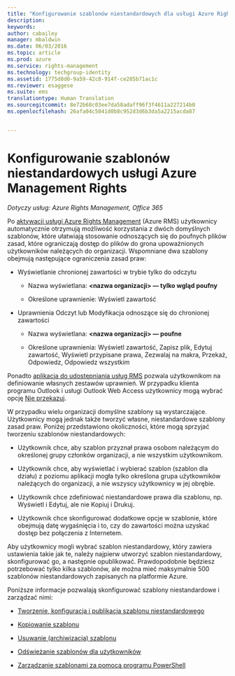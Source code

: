```yaml
---
title: "Konfigurowanie szablonów niestandardowych dla usługi Azure Rights Management | Azure RMS"
description: 
keywords: 
author: cabailey
manager: mbaldwin
ms.date: 06/03/2016
ms.topic: article
ms.prod: azure
ms.service: rights-management
ms.technology: techgroup-identity
ms.assetid: 1775d8d0-9a59-42c8-914f-ce285b71ac1c
ms.reviewer: esaggese
ms.suite: ems
translationtype: Human Translation
ms.sourcegitcommit: 8e72b68c03ee7da58adaff96f3f4611a227214b0
ms.openlocfilehash: 26afa04c5041d0b8c952d3d6b3da5a2215acda87


---
```


# Konfigurowanie szablonów niestandardowych usługi Azure Management Rights

*Dotyczy usług: Azure Rights Management, Office 365*

Po [aktywacji usługi Azure Rights Management](activate-service.md) (Azure RMS) użytkownicy automatycznie otrzymują możliwość korzystania z dwóch domyślnych szablonów, które ułatwiają stosowanie odnoszących się do poufnych plików zasad, które ograniczają dostęp do plików do grona upoważnionych użytkowników należących do organizacji. Wspomniane dwa szablony obejmują następujące ograniczenia zasad praw:

-   Wyświetlanie chronionej zawartości w trybie tylko do odczytu

    -   Nazwa wyświetlana: **&lt;nazwa organizacji&gt; — tylko wgląd poufny**

    -   Określone uprawnienie: Wyświetl zawartość

-   Uprawnienia Odczyt lub Modyfikacja odnoszące się do chronionej zawartości

    -   Nazwa wyświetlana: **&lt;nazwa organizacji&gt; — poufne**

    -   Określone uprawnienia: Wyświetl zawartość, Zapisz plik, Edytuj zawartość, Wyświetl przypisane prawa, Zezwalaj na makra, Przekaż, Odpowiedz, Odpowiedz wszystkim

Ponadto [aplikacja do udostępniania usług RMS](../rms-client/sharing-app-windows.md) pozwala użytkownikom na definiowanie własnych zestawów uprawnień. W przypadku klienta programu Outlook i usługi Outlook Web Access użytkownicy mogą wybrać opcję [Nie przekazuj](../deploy-use/configure-usage-rights.md#do-not-forward-option-for-emails).

W przypadku wielu organizacji domyślne szablony są wystarczające. Użytkownicy mogą jednak także tworzyć własne, niestandardowe szablony zasad praw. Poniżej przedstawiono okoliczności, które mogą sprzyjać tworzeniu szablonów niestandardowych:

-   Użytkownik chce, aby szablon przyznał prawa osobom należącym do określonej grupy członków organizacji, a nie wszystkim użytkownikom.

-   Użytkownik chce, aby wyświetlać i wybierać szablon (szablon dla działu) z poziomu aplikacji mogła tylko określona grupa użytkowników należących do organizacji, a nie wszyscy użytkownicy w jej obrębie.

-   Użytkownik chce zdefiniować niestandardowe prawa dla szablonu, np. Wyświetl i Edytuj, ale nie Kopiuj i Drukuj.

-   Użytkownik chce skonfigurować dodatkowe opcje w szablonie, które obejmują datę wygaśnięcia i to, czy do zawartości można uzyskać dostęp bez połączenia z Internetem.

Aby użytkownicy mogli wybrać szablon niestandardowy, który zawiera ustawienia takie jak te, należy najpierw utworzyć szablon niestandardowy, skonfigurować go, a następnie opublikować. Prawdopodobnie będziesz potrzebować tylko kilka szablonów, ale można mieć maksymalnie 500 szablonów niestandardowych zapisanych na platformie Azure. 

Poniższe informacje pozwalają skonfigurować szablony niestandardowe i zarządzać nimi:

-   [Tworzenie, konfiguracja i publikacja szablonu niestandardowego](create-template.md)

-   [Kopiowanie szablonu](copy-template.md)

-   [Usuwanie (archiwizacja) szablonu](remove-template.md)

-   [Odświeżanie szablonów dla użytkowników](refresh-templates.md)

-   [Zarządzanie szablonami za pomocą programu PowerShell](configure-templates-with-powershell.md)





<!--HONumber=Jun16_HO4-->


